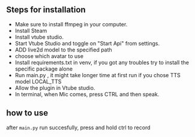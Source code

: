 

## Steps for installation

- Make sure to install ffmpeg in your computer.
- Install Steam
- Install vtube studio.
- Start Vtube Studio and toggle on "Start Api" from settings.
- ADD live2d model to the specified path
- choose which avatar to use
- Install requirements.txt in venv, if you got any troubles try to install the specific package alone
- Run main.py , it might take longer time at first run if you chose TTS model LOCAL_TTS
- Allow the plugin in Vtube studio.
- In terminal, when Mic comes, press CTRL and then speak.


## how to use
after ``` main.py ``` run succesfully, press and hold ctrl to record 